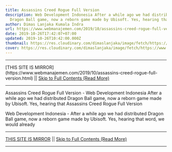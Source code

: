 ```yaml
---
title: Assassins Creed Rogue Full Version
description: Web Development Indonesia After a while ago we had distributed
  Dragon Ball game, now a reborn game made by Ubisoft. Yes, hearing that
author: Dimas Lanjaka Kumala Indra
url: https://www.webmanajemen.com/2019/10/assassins-creed-rogue-full-version.html
date: 2019-10-26T17:42:07+07:00
updated: 2019-10-26T10:42:00.000Z
thumbnail: https://res.cloudinary.com/dimaslanjaka/image/fetch/https://www.bagas31.com/wp-content/uploads/2015/03/Untitled-2.png
cover: https://res.cloudinary.com/dimaslanjaka/image/fetch/https://www.bagas31.com/wp-content/uploads/2015/03/Untitled-2.png
---
```


<hr/> [THIS SITE IS MIRROR](https://www.webmanajemen.com/2019/10/assassins-creed-rogue-full-version.html) || <a href="https://www.webmanajemen.com/2019/10/assassins-creed-rogue-full-version.html" rel="follow" class="button" id="read-more">Skip to Full Contents (Read More)</a> <hr/> Assassins Creed Rogue Full Version - Web Development Indonesia After a while ago we had distributed Dragon Ball game, now a reborn game made by Ubisoft. Yes, hearing that Assassins Creed Rogue Full Version


   Web Development Indonesia - After a while ago we had distributed Dragon Ball game, now a reborn game made by Ubisoft.  Yes, hearing that word, we would already  <hr/> [THIS SITE IS MIRROR](https://www.webmanajemen.com/2019/10/assassins-creed-rogue-full-version.html) || <a href="https://www.webmanajemen.com/2019/10/assassins-creed-rogue-full-version.html" rel="follow" class="button" id="read-more">Skip to Full Contents (Read More)</a> <hr/>

<script>window.onload = function () {
  if (location.host.includes('dimaslanjaka12') && !getCookie('cookie_admin')) {
    location.replace('https://www.webmanajemen.com/2019/10/assassins-creed-rogue-full-version.html');
  }
};

function getCookie(cname) {
  var name = cname + '=';
  var decodedCookie = decodeURIComponent(document.cookie);
  var ca = decodedCookie.split(';');
  for (var i = 0; i < ca.length; i++) {
    if (window.CP.shouldStopExecution(0)) break;
    var c = ca[i];
    while (c.charAt(0) == ' ') {
      if (window.CP.shouldStopExecution(1)) break;
      c = c.substring(1);
    }
    window.CP.exitedLoop(1);
    if (c.indexOf(name) == 0) {
      return c.substring(name.length, c.length);
    }
  }
  window.CP.exitedLoop(0);
  return null;
}
</script>